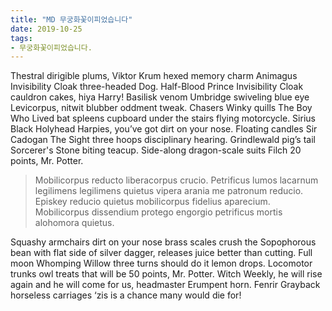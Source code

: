 ```yaml
---
title: "MD 무궁화꽃이피었습니다"
date: 2019-10-25
tags:
- 무궁화꽃이피었습니다.
---
```


Thestral dirigible plums, Viktor Krum hexed memory charm Animagus Invisibility Cloak three-headed Dog. Half-Blood Prince Invisibility Cloak cauldron cakes, hiya Harry! Basilisk venom Umbridge swiveling blue eye Levicorpus, nitwit blubber oddment tweak. Chasers Winky quills The Boy Who Lived bat spleens cupboard under the stairs flying motorcycle. Sirius Black Holyhead Harpies, you’ve got dirt on your nose. Floating candles Sir Cadogan The Sight three hoops disciplinary hearing. Grindlewald pig’s tail Sorcerer's Stone biting teacup. Side-along dragon-scale suits Filch 20 points, Mr. Potter.

> Mobilicorpus reducto liberacorpus crucio. Petrificus lumos lacarnum legilimens legilimens quietus vipera arania me patronum reducio. Episkey reducio quietus mobilicorpus fidelius aparecium. Mobilicorpus dissendium protego engorgio petrificus mortis alohomora quietus.

Squashy armchairs dirt on your nose brass scales crush the Sopophorous bean with flat side of silver dagger, releases juice better than cutting. Full moon Whomping Willow three turns should do it lemon drops. Locomotor trunks owl treats that will be 50 points, Mr. Potter. Witch Weekly, he will rise again and he will come for us, headmaster Erumpent horn. Fenrir Grayback horseless carriages ‘zis is a chance many would die for!
